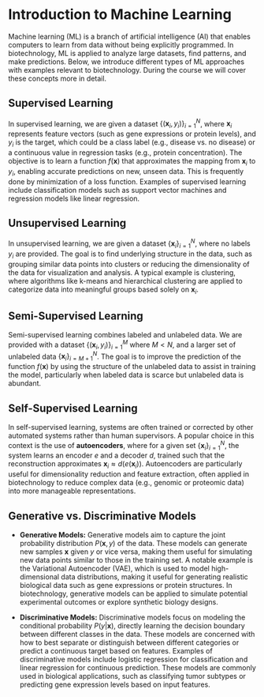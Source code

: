 # Introduction to Machine Learning

Machine learning (ML) is a branch of artificial intelligence (AI) that enables computers to learn from data without being explicitly programmed. In biotechnology, ML is applied to analyze large datasets, find patterns, and make predictions. Below, we introduce different types of ML approaches with examples relevant to biotechnology. During the course we will cover these concepts more in detail.

## Supervised Learning

In supervised learning, we are given a dataset $\{(\mathbf{x}_i, y_i)\}_{i=1}^N$, where $\mathbf{x}_i$ represents feature vectors (such as gene expressions or protein levels), and $y_i$ is the target, which could be a class label (e.g., disease vs. no disease) or a continuous value in regression tasks (e.g., protein concentration). The objective is to learn a function $f(\mathbf{x})$ that approximates the mapping from $\mathbf{x}_i$ to $y_i$, enabling accurate predictions on new, unseen data. This is frequently done by minimization of a loss function. Examples of supervised learning include classification models such as support vector machines and regression models like linear regression.

## Unsupervised Learning

In unsupervised learning, we are given a dataset $\{\mathbf{x}_i\}_{i=1}^N$, where no labels $y_i$ are provided. The goal is to find underlying structure in the data, such as grouping similar data points into clusters or reducing the dimensionality of the data for visualization and analysis. A typical example is clustering, where algorithms like k-means and hierarchical clustering are applied to categorize data into meaningful groups based solely on $\mathbf{x}_i$.

## Semi-Supervised Learning

Semi-supervised learning combines labeled and unlabeled data. We are provided with a dataset $\{(\mathbf{x}_i, y_i)\}_{i=1}^M$ where $M < N$, and a larger set of unlabeled data $\{\mathbf{x}_i\}_{i=M+1}^N$. The goal is to improve the prediction of the function $f(\mathbf{x})$ by using the structure of the unlabeled data to assist in training the model, particularly when labeled data is scarce but unlabeled data is abundant.

## Self-Supervised Learning

In self-supervised learning, systems are often trained or corrected by other automated systems rather than human supervisors. A popular choice in this context is the use of **autoencoders**, where for a given set $\{\mathbf{x}_i\}_{i=1}^N$, the system learns an encoder $e$ and a decoder $d$, trained such that the reconstruction approximates $\mathbf{x}_i \approx d(e(\mathbf{x}_i))$. Autoencoders are particularly useful for dimensionality reduction and feature extraction, often applied in biotechnology to reduce complex data (e.g., genomic or proteomic data) into more manageable representations.

## Generative vs. Discriminative Models

- **Generative Models:** Generative models aim to capture the joint probability distribution $P(\mathbf{x}, y)$ of the data. These models can generate new samples $\mathbf{x}$ given $y$ or vice versa, making them useful for simulating new data points similar to those in the training set. A notable example is the Variational Autoencoder (VAE), which is used to model high-dimensional data distributions, making it useful for generating realistic biological data such as gene expressions or protein structures. In biotechnology, generative models can be applied to simulate potential experimental outcomes or explore synthetic biology designs.

- **Discriminative Models:** Discriminative models focus on modeling the conditional probability $P(y|\mathbf{x})$, directly learning the decision boundary between different classes in the data. These models are concerned with how to best separate or distinguish between different categories or predict a continuous target based on features. Examples of discriminative models include logistic regression for classification and linear regression for continuous prediction. These models are commonly used in biological applications, such as classifying tumor subtypes or predicting gene expression levels based on input features.
